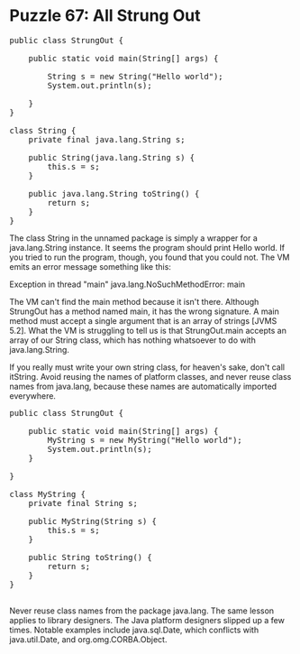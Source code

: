 # Puzzle 67: All Strung Out

<pre>
public class StrungOut {

    public static void main(String[] args) {

        String s = new String("Hello world");
        System.out.println(s);

    }
}

class String {
    private final java.lang.String s;

    public String(java.lang.String s) {
        this.s = s;
    }

    public java.lang.String toString() {
        return s;
    }
}
</pre>

The class String in the unnamed package is simply a wrapper for a java.lang.String instance. 
It seems the program should print Hello world. If you tried to run the program, though, you found that you could not. 
The VM emits an error message something like this:

Exception in thread "main" java.lang.NoSuchMethodError: main


The VM can't find the main method because it isn't there. Although StrungOut has a method named main, 
it has the wrong signature. A main method must accept a single argument that is an array of strings [JVMS 5.2]. 
What the VM is struggling to tell us is that StrungOut.main accepts an array of our String class, 
which has nothing whatsoever to do with java.lang.String.


If you really must write your own string class, for heaven's sake, don't call itString. 
Avoid reusing the names of platform classes, and never reuse class names from java.lang, 
because these names are automatically imported everywhere. 

<pre>
public class StrungOut {

    public static void main(String[] args) {
        MyString s = new MyString("Hello world");
        System.out.println(s);
    }

}

class MyString {
    private final String s;

    public MyString(String s) {
        this.s = s;
    }

    public String toString() {
        return s;
    }
}

</pre>


Never reuse class names from the package java.lang. The same lesson applies to library designers. 
The Java platform designers slipped up a few times. Notable examples include java.sql.Date, 
which conflicts with java.util.Date, and org.omg.CORBA.Object.
